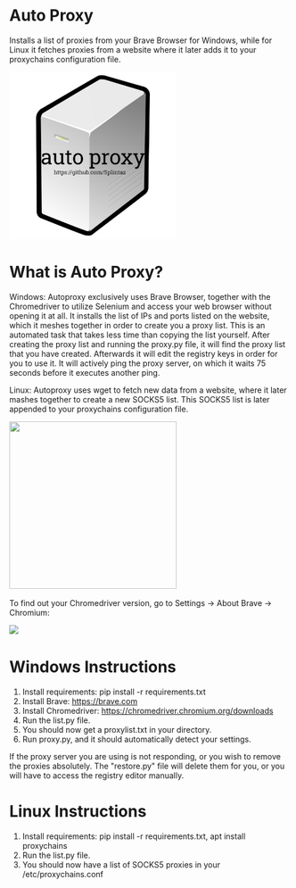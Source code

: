 # Auto Proxy
Installs a list of proxies from your Brave Browser for Windows, while for Linux it fetches proxies from a website where it later adds it to your proxychains configuration file.

<img src="https://raw.githubusercontent.com/Splintaz/autoproxy/main/images/autoproxy.png" width="300" height="300">

# What is Auto Proxy?

Windows: Autoproxy exclusively uses Brave Browser, together with the Chromedriver to utilize Selenium and access your web browser without opening it at all. It installs the list of IPs and ports listed on the website, which it meshes together in order to create you a proxy list. This is an automated task that takes less time than copying the list yourself. After creating the proxy list and running the proxy.py file, it will find the proxy list that you have created. Afterwards it will edit the registry keys in order for you to use it. It will actively ping the proxy server, on which it waits 75 seconds before it executes another ping. 

Linux: Autoproxy uses wget to fetch new data from a website, where it later mashes together to create a new SOCKS5 list. This SOCKS5 list is later appended to your proxychains configuration file. 

<img src="https://raw.githubusercontent.com/Splintaz/braveautoproxy/main/images/splint.png" width="300" height="300">

To find out your Chromedriver version, go to Settings -> About Brave -> Chromium: <your-chromedriver-version>

<img src="https://raw.githubusercontent.com/Splintaz/braveautoproxy/main/images/version.png">

# Windows Instructions

1. Install requirements: pip install -r requirements.txt 
2. Install Brave: https://brave.com
3. Install Chromedriver: https://chromedriver.chromium.org/downloads
4. Run the list.py file.
5. You should now get a proxylist.txt in your directory.
6. Run proxy.py, and it should automatically detect your settings.
 
If the proxy server you are using is not responding, or you wish to remove the proxies absolutely. The "restore.py" file will delete them for you, or you will have to access the registry editor manually.

# Linux Instructions

1. Install requirements: pip install -r requirements.txt, apt install proxychains 
2. Run the list.py file.
3. You should now have a list of SOCKS5 proxies in your /etc/proxychains.conf 
